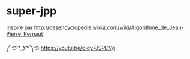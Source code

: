 # super-jpp

Inspiré par http://desencyclopedie.wikia.com/wiki/Algorithme_de_Jean-Pierre_Pernaut

༼ つ  ͡° ͜ʖ ͡° ༽つ https://youtu.be/6idy7JSPDVg  
